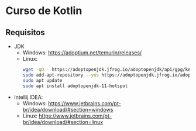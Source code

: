 # Curso de Kotlin

## Requisitos

- JDK
  - Windows: https://adoptium.net/temurin/releases/
  - Linux:     
    ``` bash
    wget -qO - https://adoptopenjdk.jfrog.io/adoptopenjdk/api/gpg/key/public | sudo apt-key add -
    sudo add-apt-repository --yes https://adoptopenjdk.jfrog.io/adoptopenjdk/deb/
    sudo apt update
    sudo apt install adoptopenjdk-11-hotspot
    ```
- Intellij IDEA:
  - Windows: https://www.jetbrains.com/pt-br/idea/download/#section=windows
  - Linux: https://www.jetbrains.com/pt-br/idea/download/#section=linux